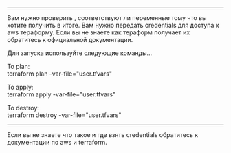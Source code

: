 *********************************************

Вам нужно проверить , соответствуют ли переменные тому что вы хотите получить в итоге. Вам нужно передать  credentials для доступа к aws тераформу. Если вы не знаете как тераформ получает их обратитесь к официальной документации. 

Для запуска используйте следующие команды...
  
  To plan:   
  terraform plan -var-file="user.tfvars"

  To apply:    
  terraform apply -var-file="user.tfvars"

  To destroy:    
  terraform destroy -var-file="user.tfvars"

  *********************************
Если вы не знаете что такое и где взять credentials обратитесь к документации по aws и terraform.
